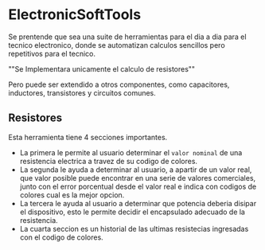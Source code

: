 # ElectronicSoftTools

Se prentende que sea una suite de herramientas para el dia a dia para el tecnico electronico, donde se automatizan calculos sencillos pero repetitivos para el tecnico.

 ""Se Implementara unicamente el calculo de resistores""

 Pero puede ser extendido a otros componentes, como capacitores, inductores, transistores y circuitos comunes.

 ## Resistores

 Esta herramienta tiene 4 secciones importantes.

 - La primera le permite al usuario determinar el `valor nominal` de una resistencia electrica a travez de su codigo de colores.
 - La segunda le ayuda a determinar al usuario, a apartir de un valor real, que valor posible puede encontrar en una serie de valores comerciales, junto con el error porcentual desde el valor real e indica con codigos de colores cual es la mejor opcion.
 - La tercera le ayuda al usuario a determinar que potencia deberia disipar el dispositivo, esto le permite decidir el encapsulado adecuado de la resistencia.
 - La cuarta seccion es un historial de las ultimas resistecias ingresadas con el codigo de colores.
